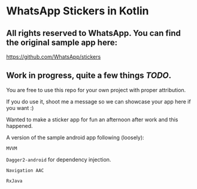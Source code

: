 # WhatsApp Stickers in Kotlin

## All rights reserved to WhatsApp. You can find the original sample app here:
https://github.com/WhatsApp/stickers

## Work in progress, quite a few things *TODO*.

You are free to use this repo for your own project with proper attribution.

If you do use it, shoot me a message so we can showcase your app here if you want :)

Wanted to make a sticker app for fun an afternoon after work and this happened.

A version of the sample android app following (loosely):

`MVVM`

`Dagger2-android` for dependency injection.

`Navigation AAC`

`RxJava`


